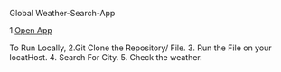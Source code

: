Global Weather-Search-App
                                            
                                            
                                                                   
1.[Open App](https://weather-app-basic-v.herokuapp.com/)

To Run Locally,
2.Git Clone the Repository/ File.
3. Run the File on your locatHost.
4. Search For City.
5. Check the weather.
